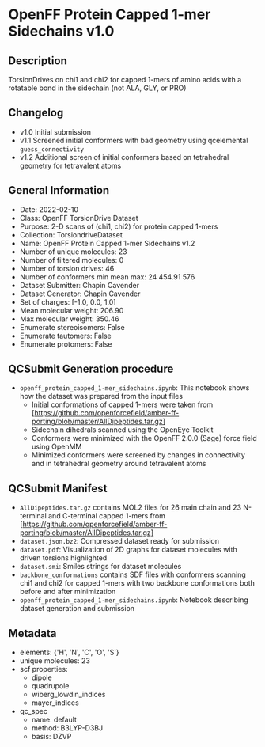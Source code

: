 # OpenFF Protein Capped 1-mer Sidechains v1.0

## Description

TorsionDrives on chi1 and chi2 for capped 1-mers of amino acids with a rotatable bond in the sidechain (not ALA, GLY, or PRO)

## Changelog

- v1.0 Initial submission
- v1.1 Screened initial conformers with bad geometry using qcelemental `guess_connectivity`
- v1.2 Additional screen of initial conformers based on tetrahedral geometry for tetravalent atoms

## General Information

- Date: 2022-02-10
- Class: OpenFF TorsionDrive Dataset
- Purpose: 2-D scans of (chi1, chi2) for protein capped 1-mers
- Collection: TorsiondriveDataset
- Name: OpenFF Protein Capped 1-mer Sidechains v1.2
- Number of unique molecules: 23
- Number of filtered molecules: 0
- Number of torsion drives: 46
- Number of conformers min mean max: 24 454.91 576
- Dataset Submitter: Chapin Cavender
- Dataset Generator: Chapin Cavender
- Set of charges: [-1.0, 0.0, 1.0]
- Mean molecular weight: 206.90
- Max molecular weight: 350.46
- Enumerate stereoisomers: False
- Enumerate tautomers: False
- Enumerate protomers: False

## QCSubmit Generation procedure

- `openff_protein_capped_1-mer_sidechains.ipynb`: This notebook shows how the dataset was prepared from the input files
    - Initial conformations of capped 1-mers were taken from [https://github.com/openforcefield/amber-ff-porting/blob/master/AllDipeptides.tar.gz]
    - Sidechain dihedrals scanned using the OpenEye Toolkit
    - Conformers were minimized with the OpenFF 2.0.0 (Sage) force field using OpenMM
    - Minimized conformers were screened by changes in connectivity and in tetrahedral geometry around tetravalent atoms

## QCSubmit Manifest

- `AllDipeptides.tar.gz` contains MOL2 files for 26 main chain and 23 N-terminal and C-terminal capped 1-mers from [https://github.com/openforcefield/amber-ff-porting/blob/master/AllDipeptides.tar.gz]
- `dataset.json.bz2`: Compressed dataset ready for submission
- `dataset.pdf`: Visualization of 2D graphs for dataset molecules with driven torsions highlighted
- `dataset.smi`: Smiles strings for dataset molecules
- `backbone_conformations` contains SDF files with conformers scanning chi1 and chi2 for capped 1-mers with two backbone conformations both before and after minimization
- `openff_protein_capped_1-mer_sidechains.ipynb`: Notebook describing dataset generation and submission

## Metadata

- elements: {'H', 'N', 'C', 'O', 'S'}
- unique molecules: 23
- scf properties:
    - dipole
    - quadrupole
    - wiberg_lowdin_indices
    - mayer_indices
- qc_spec
    - name: default
    - method: B3LYP-D3BJ
    - basis: DZVP


